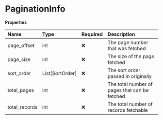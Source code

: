 # PaginationInfo

**Properties**

| Name          | Type            | Required | Description                                   |
| :------------ | :-------------- | :------- | :-------------------------------------------- |
| page_offset   | int             | ❌       | The page number that was fetched              |
| page_size     | int             | ❌       | The size of the page fetched                  |
| sort_order    | List[SortOrder] | ❌       | The sort order passed in originally           |
| total_pages   | int             | ❌       | The total number of pages that can be fetched |
| total_records | int             | ❌       | The total number of records fetchable         |

<!-- This file was generated by liblab | https://liblab.com/ -->
